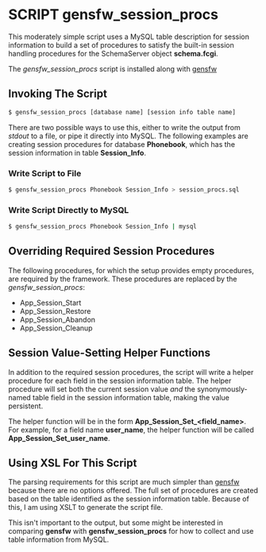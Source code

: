 # SCRIPT gensfw_session_procs

This moderately simple script uses a MySQL table description
for session information to build a set of procedures to
satisfy the built-in session handling procedures for the
SchemaServer object **schema.fcgi**.

The *gensfw_session_procs* script is installed along with
[gensfw](README.md)

## Invoking The Script

~~~sh
$ gensfw_session_procs [database name] [session info table name]
~~~

There are two possible ways to use this, either to write the
output from *stdout* to a file, or pipe it directly into
MySQL.  The following examples are creating session procedures
for database **Phonebook**, which has the session information
in table **Session_Info**.

### Write Script to File

~~~sh
$ gensfw_session_procs Phonebook Session_Info > session_procs.sql
~~~

### Write Script Directly to MySQL

~~~sh
$ gensfw_session_procs Phonebook Session_Info | mysql
~~~

## Overriding Required Session Procedures

The following procedures, for which the setup provides empty
procedures, are required by the framework.  These procedures
are replaced by the *gensfw_session_procs*:
- App_Session_Start
- App_Session_Restore
- App_Session_Abandon
- App_Session_Cleanup

## Session Value-Setting Helper Functions

In addition to the required session procedures, the script
will write a helper procedure for each field in the session
information table.  The helper procedure will set both the
current session value *and* the synonymously-named table
field in the session information table, making the value
persistent.

The helper function will be in the form **App_Session_Set_<field_name>**.
For example, for a field name **user_name**, the helper function
will be called **App_Session_Set_user_name**.

## Using XSL For This Script

The parsing requirements for this script are much simpler than
[gensfw](README.md) because there are no options offered.  The
full set of procedures are created based on the table identified
as the session information table.  Because of this, I am using
XSLT to generate the script file.

This isn't important to the output, but some might be interested
in comparing **gensfw** with **gensfw_session_procs** for how to
collect and use table information from MySQL.